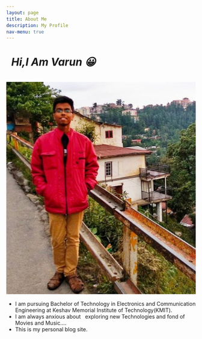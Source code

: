```yaml
---
layout: page
title: About Me
description: My Profile
nav-menu: true
---
```


<h1 style="Font-style:italic;">&nbsp; Hi,I Am Varun &#128512;</h1>

&nbsp; &nbsp; &nbsp; &nbsp; &nbsp;&nbsp; &nbsp; &nbsp; &nbsp; &nbsp; &nbsp; &nbsp; &nbsp; &nbsp; &nbsp; ![](assets/images/banner.JPG)

- I am pursuing Bachelor of Technology in Electronics and Communication Engineering at Keshav Memorial Institute of Technology(KMIT).
- I am always anxious about &nbsp; exploring new Technologies and fond of Movies and Music....
- This is my personal blog site.
